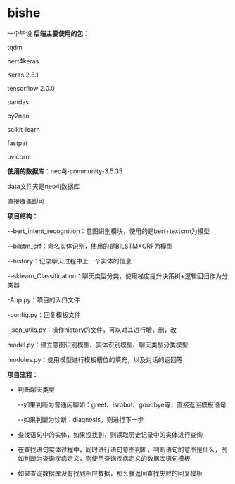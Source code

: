 # bishe
一个毕设
**后端主要使用的包**：

tqdm

bert4keras

Keras                            2.3.1

tensorflow                       2.0.0

pandas

py2neo

scikit-learn

fastpai

uvicorn



**使用的数据库**：neo4j-community-3.5.35

data文件夹是neo4j数据库

直接覆盖即可



**项目结构：**

--bert_intent_recognition：意图识别模块，使用的是bert+textcnn为模型

--bilstm_crf：命名实体识别，使用的是BILSTM+CRF为模型

--history：记录聊天过程中上一个实体的信息

--sklearn_Classification：聊天类型分类，使用梯度提升决策树+逻辑回归作为分类器

-App.py：项目的入口文件

-config.py：回复模板文件

-json_utils.py：操作history的文件，可以对其进行增，删，改

model.py：建立意图识别模型、实体识别模型、聊天类型分类模型

modules.py：使用模型进行模板槽位的填充，以及对话的返回等



**项目流程：**

* 判断聊天类型

  --如果判断为普通闲聊如：greet、isrobot、goodbye等，直接返回模板语句

  --如果判断为诊断：diagnosis，则进行下一步

* 查找语句中的实体，如果没找到，则读取历史记录中的实体进行查询

* 在查找语句实体过程中，同时进行语句意图判断，判断语句的意图是什么，例如判断为查询疾病定义，则使用查询疾病定义的数据库语句模板

* 如果查询数据库没有找到相应数据，那么就返回查找失败的回复模板

